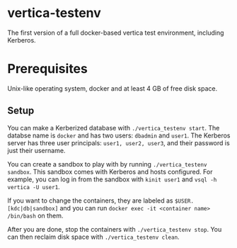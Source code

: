 # vertica-testenv
The first version of a full docker-based vertica test environment, including Kerberos.

# Prerequisites
Unix-like operating system, docker and at least 4 GB of free disk space.

## Setup

You can make a Kerberized database with `./vertica_testenv start`. The databse name is `docker` and has two users: `dbadmin` and `user1`. The Kerberos server has three user principals: `user1, user2, user3`, and their password is just their username.

You can create a sandbox to play with by running `./vertica_testenv sandbox`. This sandbox comes with Kerberos and hosts configured. For example, you can log in from the sandbox with `kinit user1` and `vsql -h vertica -U user1`.

If you want to change the containers, they are labeled as `$USER.[kdc|db|sandbox]` and you can run `docker exec -it <container name> /bin/bash` on them.

After you are done, stop the containers with `./vertica_testenv stop`. You can then reclaim disk space with `./vertica_testenv clean`.
